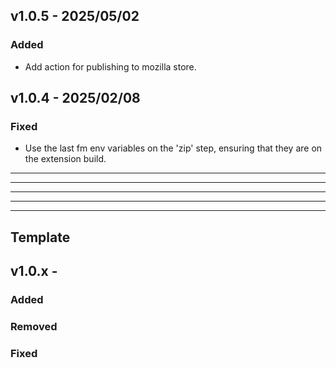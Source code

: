 ## v1.0.5 - 2025/05/02

### Added

- Add action for publishing to mozilla store.

## v1.0.4 - 2025/02/08

### Fixed

- Use the last fm env variables on the 'zip' step, ensuring that they are on the extension build.

<hr>
<hr>
<hr>
<hr>
<hr>

## Template

## v1.0.x -

### Added

### Removed

### Fixed
